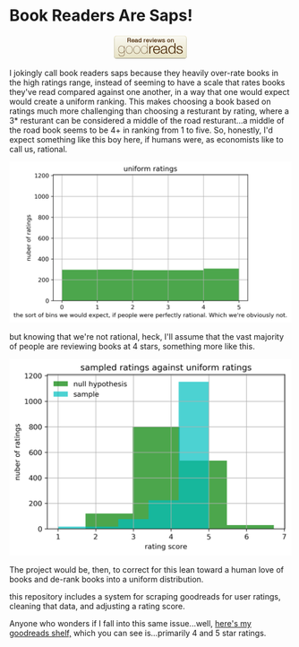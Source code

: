 # Book Readers Are Saps!
<p align="center">
<img src="img/goodreads-badge-read-reviews-a8508f765fac427f58da8ebf9e89721a.png">
</p>

I jokingly call book readers saps because they heavily over-rate books in the high ratings range, instead of seeming to have a scale that rates books they've read compared against one another, in a way that one would expect would create a uniform ranking. This makes choosing a book based on ratings much more challenging than choosing a resturant by rating, where a 3* resturant can be considered a middle of the road resturant...a middle of the road book seems to be 4+ in ranking from 1 to five. 
So, honestly, I'd expect something like this boy here, if humans were, as economists like to call us, rational. 
<p align="left">
<img src="img/uniform_rational_graph2.png">

but knowing that we're not rational, heck, I'll assume that the vast majority of people are reviewing books at 4 stars, something more like this. 
<p align="left">
<img src="img/hypothesis_graph.png">
</p>

The project would be, then, to correct for this lean toward a human love of books and de-rank books into a uniform distribution. 

this repository includes a system for scraping goodreads for user ratings, cleaning that data, and adjusting a rating score. 




Anyone who wonders if I fall into this same issue...well, [here's my goodreads shelf,](https://www.goodreads.com/review/list/26338733) which you can see is...primarily 4 and 5 star ratings. 
